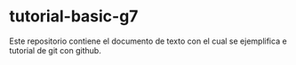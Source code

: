 # tutorial-basic-g7
Este repositorio contiene el documento de texto con el cual se ejemplifica e tutorial de git con github.
